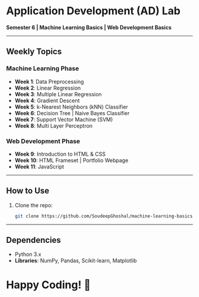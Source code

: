 # Application Development (AD) Lab 
**Semester 6 | Machine Learning Basics | Web Development Basics**  

---

## Weekly Topics  

### **Machine Learning Phase**
- **Week 1**: Data Preprocessing  
- **Week 2**: Linear Regression  
- **Week 3**: Multiple Linear Regression  
- **Week 4**: Gradient Descent  
- **Week 5**: k-Nearest Neighbors (kNN) Classifier  
- **Week 6**: Decision Tree | Naive Bayes Classifier  
- **Week 7**: Support Vector Machine (SVM)
- **Week 8**: Multi Layer Perceptron

### **Web Development Phase**  
- **Week 9**: Introduction to HTML & CSS
- **Week 10**: HTML Frameset | Portfolio Webpage
- **Week 11**: JavaScript

---

## How to Use  
1. Clone the repo:  
   ```bash  
   git clone https://github.com/SoudeepGhoshal/machine-learning-basics.git

---

## Dependencies
- Python 3.x
- **Libraries**: NumPy, Pandas, Scikit-learn, Matplotlib

# Happy Coding! 🚀
